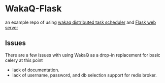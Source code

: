 # WakaQ-Flask
an example repo of using [wakaq distributed task scheduler](https://github.com/wakatime/wakaq) and [Flask web server](https://github.com/pallets/flask)

## Issues
There are a few issues with using WakaQ as a drop-in replacement for basic celery at this point 
- lack of documentation.
- lack of username, password, and db selection support for redis broker. 
